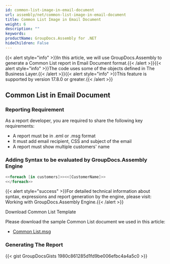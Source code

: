 ```yaml
---
id: common-list-image-in-email-document
url: assembly/net/common-list-image-in-email-document
title: Common List Image in Email Document
weight: 6
description: ""
keywords: 
productName: GroupDocs.Assembly for .NET
hideChildren: False
---
```

{{< alert style="info" >}}In this article, we will use GroupDocs.Assembly to generate a Common List report in Email Document format.{{< /alert >}}{{< alert style="info" >}}The code uses some of the objects defined in The Business Layer.{{< /alert >}}{{< alert style="info" >}}This feature is supported by version 17.8.0 or greater.{{< /alert >}}

## Common List in Email Document

### Reporting Requirement

As a report developer, you are required to share the following key requirements:

*   A report must be in .eml or .msg format
*   It must add email recipient, CSS and subject of the email
*   A report must show multiple customers' name

### Adding Syntax to be evaluated by GroupDocs.Assembly Engine

```csharp
<<foreach [in customers]>><<[CustomerName]>>
<</foreach>>

```

{{< alert style="success" >}}For detailed technical information about syntax, expressions and report generation by the engine, please visit: Working with GroupDocs.Assembly Engine.{{< /alert >}}

Download Common List Template

Please download the sample Common List document we used in this article:

*   [Common List.msg](https://github.com/groupdocs-assembly/GroupDocs.Assembly-for-.NET/raw/master/Examples/Data/Source/Email%20Templates/Common%20List.msg?raw=true)

### Generating The Report

{{< gist GroupDocsGists 1980c861285d1fd9be006efbc4a4a5c0 >}}


